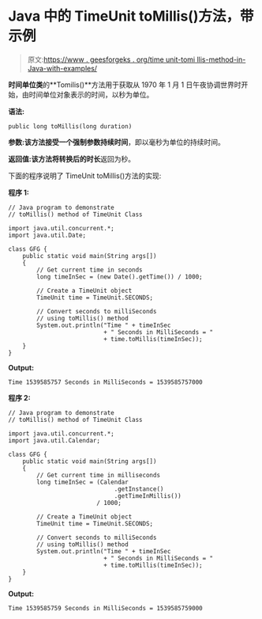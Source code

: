 # Java 中的 TimeUnit toMillis()方法，带示例

> 原文:[https://www . geesforgeks . org/time unit-tomi llis-method-in-Java-with-examples/](https://www.geeksforgeeks.org/timeunit-tomillis-method-in-java-with-examples/)

**时间单位类**的**Tomilis()**方法用于获取从 1970 年 1 月 1 日午夜协调世界时开始，由时间单位对象表示的时间，以秒为单位。

**语法:**

```
public long toMillis(long duration)
```

**参数:**该方法接受一个强制参数**持续时间**，即以毫秒为单位的持续时间。

**返回值:**该方法将**转换后的时长**返回为秒。

下面的程序说明了 TimeUnit toMillis()方法的实现:

**程序 1:**

```
// Java program to demonstrate
// toMillis() method of TimeUnit Class

import java.util.concurrent.*;
import java.util.Date;

class GFG {
    public static void main(String args[])
    {
        // Get current time in seconds
        long timeInSec = (new Date().getTime()) / 1000;

        // Create a TimeUnit object
        TimeUnit time = TimeUnit.SECONDS;

        // Convert seconds to milliSeconds
        // using toMillis() method
        System.out.println("Time " + timeInSec
                           + " Seconds in MilliSeconds = "
                           + time.toMillis(timeInSec));
    }
}
```

**Output:**

```
Time 1539585757 Seconds in MilliSeconds = 1539585757000

```

**程序 2:**

```
// Java program to demonstrate
// toMillis() method of TimeUnit Class

import java.util.concurrent.*;
import java.util.Calendar;

class GFG {
    public static void main(String args[])
    {
        // Get current time in milliseconds
        long timeInSec = (Calendar
                              .getInstance()
                              .getTimeInMillis())
                         / 1000;

        // Create a TimeUnit object
        TimeUnit time = TimeUnit.SECONDS;

        // Convert seconds to milliSeconds
        // using toMillis() method
        System.out.println("Time " + timeInSec
                           + " Seconds in MilliSeconds = "
                           + time.toMillis(timeInSec));
    }
}
```

**Output:**

```
Time 1539585759 Seconds in MilliSeconds = 1539585759000

```